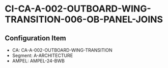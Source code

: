 # CI-CA-A-002-OUTBOARD-WING-TRANSITION-006-OB-PANEL-JOINS

## Configuration Item
- CA: CA-A-002-OUTBOARD-WING-TRANSITION
- Segment: A-ARCHITECTURE
- AMPEL: AMPEL-24-BWB
